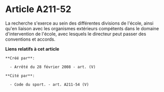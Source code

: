 # Article A211-52

La recherche s'exerce au sein des différentes divisions de l'école, ainsi qu'en liaison avec les organismes extérieurs
compétents dans le domaine d'intervention de l'école, avec lesquels le directeur peut passer des conventions et accords.

**Liens relatifs à cet article**

	**Créé par**:

	  - Arrêté du 28 février 2008 - art. (V)

	**Cité par**:

	  - Code du sport. - art. A211-54 (V)
